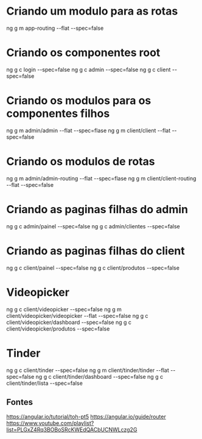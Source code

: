 

# Criando um modulo para as rotas
ng g m app-routing --flat --spec=false

# Criando os componentes root
ng g c login --spec=false
ng g c admin --spec=false
ng g c client --spec=false

# Criando os modulos para os componentes filhos
ng g m admin/admin --flat --spec=flase
ng g m client/client --flat --spec=false

# Criando os modulos de rotas
ng g m admin/admin-routing --flat --spec=flase
ng g m client/client-routing --flat --spec=false

# Criando as paginas filhas do admin
ng g c admin/painel --spec=false
ng g c admin/clientes --spec=false

# Criando as paginas filhas do client
ng g c client/painel --spec=false
ng g c client/produtos --spec=false

# Videopicker
ng g c client/videopicker --spec=false
ng g m client/videopicker/videopicker --flat --spec=false
ng g c client/videopicker/dashboard --spec=false
ng g c client/videopicker/produtos --spec=false

# Tinder 
ng g c client/tinder --spec=false
ng g m client/tinder/tinder --flat --spec=false
ng g c client/tinder/dashboard --spec=false
ng g c client/tinder/lista --spec=false


## Fontes
https://angular.io/tutorial/toh-pt5
https://angular.io/guide/router
https://www.youtube.com/playlist?list=PLGxZ4Rq3BOBoSRcKWEdQACbUCNWLczg2G 